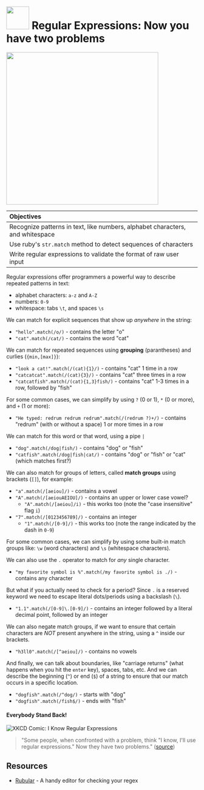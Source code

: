 <!-- 
author: @nathanallen
used_by: 28
 -->

# <img src="https://cloud.githubusercontent.com/assets/7833470/10423298/ea833a68-7079-11e5-84f8-0a925ab96893.png" width="60"> Regular Expressions: Now you have two problems

<img width="400" src="https://media.giphy.com/media/wA1dMk0L5gcVi/giphy.gif">

| Objectives |
| :---- |
|   Recognize patterns in text, like numbers, alphabet characters, and whitespace |
|   Use ruby's `str.match` method to detect sequences of characters |
|   Write regular expressions to validate the format of raw user input |


Regular expressions offer programmers a powerful way to describe repeated patterns in text:

- alphabet characters: `a-z` and `A-Z`
- numbers: `0-9`
- whitespace: tabs `\t`, and spaces `\s`

We can match for explicit sequences that show up _anywhere_ in the string:

- `"hello".match(/o/)` - contains the letter "o"
- `"cat".match(/cat/)` - contains the word "cat"

We can match for repeated sequences using **grouping** (parantheses) and curlies (`{min,[max]}`):

- `"look a cat!".match(/(cat){1}/)` - contains "cat" 1 time in a row
- `"catcatcat".match(/(cat){3}/)` - contains "cat" three times in a row
- `"catcatfish".match(/(cat){1,3}fish/)` - contains "cat" 1-3 times in a row, followed by "fish"

For some common cases, we can simplify by using `?` (0 or 1), `*` (0 or more), and `+` (1 or more):

- `"He typed: redrum redrum redrum".match(/(redrum ?)+/)` - contains "redrum" (with or without a space) 1 or more times in a row

We can match for this word or that word, using a pipe `|`

- `"dog".match(/dog|fish/)` - contains "dog" or "fish"
- `"catfish".match(/dog|fish|cat/)` - contains "dog" or "fish" or "cat" (which matches first?)

We can also match for groups of letters, called **match groups** using brackets (`[]`), for example:

- `"a".match(/[aeiou]/)` - contains a vowel
- `"A".match(/[aeiouAEIOU]/)` - contains an upper or lower case vowel?
    + `"A".match(/[aeiou]/i)` - this works too (note the "case insensitive" flag `i`)
- `"7".match(/[0123456789]/)` - contains an integer
    + `"1".match(/[0-9]/)` - this works too (note the range indicated by the dash in `0-9`)

For some common cases, we can simplify by using some built-in match groups like: `\w` (word characters) and `\s` (whitespace characters).

We can also use the `.` operator to match for _any_ single character.

- `"my favorite symbol is %".match(/my favorite symbol is ./)` - contains any character

But what if you actually need to check for a period? Since `.` is a reserved keyword we need to escape literal dots/periods using a backslash (`\`).

- `"1.1".match(/[0-9]\.[0-9]/)` - contains an integer followed by a literal decimal point, followed by an integer

We can also negate match groups, if we want to ensure that certain characters are _NOT_ present anywhere in the string, using a `^` inside our brackets.

- `"h3ll0".match(/[^aeiou]/)` - contains no vowels

And finally, we can talk about boundaries, like "carriage returns" (what happens when you hit the `enter` key), spaces, tabs, etc. And we can describe the beginning (`^`) or end (`$`) of a string to ensure that our match occurs in a specific location.

- `"dogfish".match(/^dog/)` - starts with "dog"
- `"dogfish".match(/fish$/)` - ends with "fish"

#### Everybody Stand Back!

<img title="XKCD Comic: I Know Regular Expressions" src="http://imgs.xkcd.com/comics/regular_expressions.png">

> "Some people, when confronted with a problem, think "I know, I'll use regular expressions." Now they have two problems." ([source](http://blog.codinghorror.com/regular-expressions-now-you-have-two-problems/))

## Resources

- [Rubular](http://rubular.com/) - A handy editor for checking your regex
